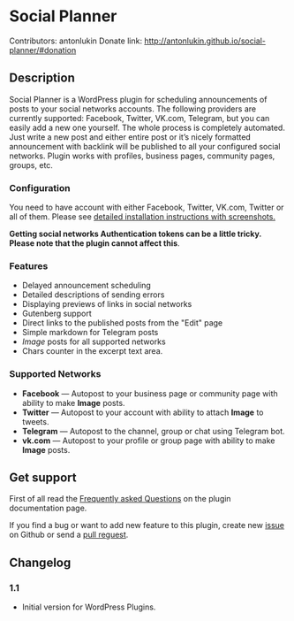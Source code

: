 # Social Planner #
Contributors: antonlukin
Donate link: http://antonlukin.github.io/social-planner/#donation


## Description ##
Social Planner is a WordPress plugin for scheduling announcements of posts to your social networks accounts. The following providers are currently supported: Facebook, Twitter, VK.com, Telegram, but you can easily add a new one yourself.
The whole process is completely automated. Just write a new post and either entire post or it’s nicely formatted announcement with backlink will be published to all your configured social networks. Plugin works with profiles, business pages, community pages, groups, etc.

### Configuration ###
You need to have account with either Facebook, Twitter, VK.com, Twitter or all of them.
Please see <a href="https://antonlukin.github.io/social-planner">detailed installation instructions with screenshots.</a>

**Getting social networks Authentication tokens can be a little tricky. Please note that the plugin cannot affect this**.

### Features ###
* Delayed announcement scheduling
* Detailed descriptions of sending errors
* Displaying previews of links in social networks
* Gutenberg support
* Direct links to the published posts from the "Edit" page
* Simple markdown for Telegram posts
* *Image* posts for all supported networks
* Chars counter in the excerpt text area.

### Supported Networks ###
* **Facebook** — Autopost to your business page or community page with ability to make **Image** posts.
* **Twitter** — Autopost to your account with ability to attach **Image** to tweets.
* **Telegram** — Autopost to the channel, group or chat using Telegram bot.
* **vk.com** — Autopost to your profile or group page with ability to make **Image** posts.

## Get support ##
First of all read the <a href="https://antonlukin.github.io/social-planner/#faq">Frequently asked Questions</a> on the plugin documentation page.

If you find a bug or want to add new feature to this plugin, create new <a href="https://github.com/antonlukin/social-planner/issues" taget="_blank">issue</a> on Github or send a <a href="https://github.com/antonlukin/social-planner/pulls">pull reguest</a>.


## Changelog ##
### 1.1 ###
* Initial version for WordPress Plugins.